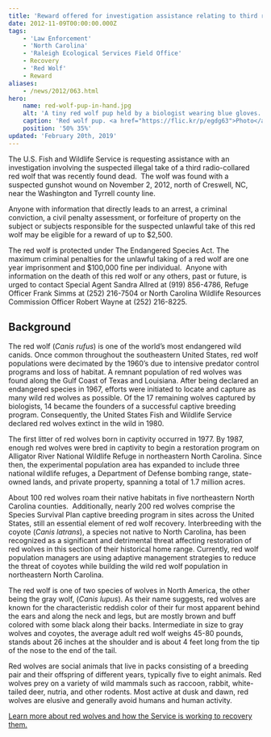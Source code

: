 ```yaml
---
title: 'Reward offered for investigation assistance relating to third red wolf death'
date: 2012-11-09T00:00:00.000Z
tags:
    - 'Law Enforcement'
    - 'North Carolina'
    - 'Raleigh Ecological Services Field Office'
    - Recovery
    - 'Red Wolf'
    - Reward
aliases:
    - /news/2012/063.html
hero:
    name: red-wolf-pup-in-hand.jpg
    alt: 'A tiny red wolf pup held by a biologist wearing blue gloves.'
    caption: 'Red wolf pup. <a href="https://flic.kr/p/egdg63">Photo</a> by A. Beyer, USFWS.'
    position: '50% 35%'
updated: 'February 20th, 2019'
---
```


The U.S. Fish and Wildlife Service is requesting assistance with an investigation involving the suspected illegal take of a third radio-collared red wolf that was recently found dead.  The wolf was found with a suspected gunshot wound on November 2, 2012, north of Creswell, NC, near the Washington and Tyrrell county line.

Anyone with information that directly leads to an arrest, a criminal conviction, a civil penalty assessment, or forfeiture of property on the subject or subjects responsible for the suspected unlawful take of this red wolf may be eligible for a reward of up to $2,500.

The red wolf is protected under The Endangered Species Act. The maximum criminal penalties for the unlawful taking of a red wolf are one year imprisonment and $100,000 fine per individual.  Anyone with information on the death of this red wolf or any others, past or future, is urged to contact Special Agent Sandra Allred at (919) 856-4786, Refuge Officer Frank Simms at (252) 216-7504 or North Carolina Wildlife Resources Commission Officer Robert Wayne at (252) 216-8225.

## Background

The red wolf (*Canis rufus*) is one of the world’s most endangered wild canids. Once common throughout the southeastern United States, red wolf populations were decimated by the 1960’s due to intensive predator control programs and loss of habitat. A remnant population of red wolves was found along the Gulf Coast of Texas and Louisiana. After being declared an endangered species in 1967, efforts were initiated to locate and capture as many wild red wolves as possible. Of the 17 remaining wolves captured by biologists, 14 became the founders of a successful captive breeding program. Consequently, the United States Fish and Wildlife Service declared red wolves extinct in the wild in 1980.

The first litter of red wolves born in captivity occurred in 1977. By 1987, enough red wolves were bred in captivity to begin a restoration program on Alligator River National Wildlife Refuge in northeastern North Carolina. Since then, the experimental population area has expanded to include three national wildlife refuges, a Department of Defense bombing range, state-owned lands, and private property, spanning a total of 1.7 million acres.

About 100 red wolves roam their native habitats in five northeastern North Carolina counties.  Additionally, nearly 200 red wolves comprise the Species Survival Plan captive breeding program in sites across the United States, still an essential element of red wolf recovery. Interbreeding with the coyote (*Canis latrans*), a species not native to North Carolina, has been recognized as a significant and detrimental threat affecting restoration of red wolves in this section of their historical home range. Currently, red wolf population managers are using adaptive management strategies to reduce the threat of coyotes while building the wild red wolf population in northeastern North Carolina.

The red wolf is one of two species of wolves in North America, the other being the gray wolf, (*Canis lupus*). As their name suggests, red wolves are known for the characteristic reddish color of their fur most apparent behind the ears and along the neck and legs, but are mostly brown and buff colored with some black along their backs. Intermediate in size to gray wolves and coyotes, the average adult red wolf weighs 45-80 pounds, stands about 26 inches at the shoulder and is about 4 feet long from the tip of the nose to the end of the tail.

Red wolves are social animals that live in packs consisting of a breeding pair and their offspring of different years, typically five to eight animals. Red wolves prey on a variety of wild mammals such as raccoon, rabbit, white-tailed deer, nutria, and other rodents. Most active at dusk and dawn, red wolves are elusive and generally avoid humans and human activity.

[Learn more about red wolves and how the Service is working to recovery them.](/wildlife/mammals/red-wolf)
